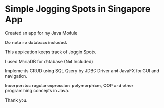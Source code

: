 # Simple Jogging Spots in Singapore App

Created an app for my Java Module

Do note no database included.

This application keeps track of Joggin Spots.

I used MariaDB for database (Not Included)

Implements CRUD using SQL Query by JDBC Driver and JavaFX for GUI and navigation.

Incorporates regular expression, polymorphism, OOP and other programming concepts in Java.

Thank you.

